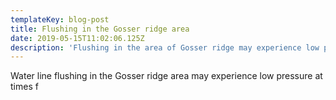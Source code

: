```yaml
---
templateKey: blog-post
title: Flushing in the Gosser ridge area
date: 2019-05-15T11:02:06.125Z
description: 'Flushing in the area of Gosser ridge may experience low pressure at times '
---
```

Water line flushing in the Gosser ridge area may experience low pressure at times f
